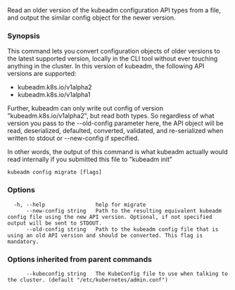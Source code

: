 
Read an older version of the kubeadm configuration API types from a file, and output the similar config object for the newer version.

### Synopsis


This command lets you convert configuration objects of older versions to the latest supported version,
locally in the CLI tool without ever touching anything in the cluster.
In this version of kubeadm, the following API versions are supported:
- kubeadm.k8s.io/v1alpha2
- kubeadm.k8s.io/v1alpha1

Further, kubeadm can only write out config of version "kubeadm.k8s.io/v1alpha2", but read both types.
So regardless of what version you pass to the --old-config parameter here, the API object will be
read, deserialized, defaulted, converted, validated, and re-serialized when written to stdout or
--new-config if specified.

In other words, the output of this command is what kubeadm actually would read internally if you
submitted this file to "kubeadm init"


```
kubeadm config migrate [flags]
```

### Options

```
  -h, --help                help for migrate
      --new-config string   Path to the resulting equivalent kubeadm config file using the new API version. Optional, if not specified output will be sent to STDOUT.
      --old-config string   Path to the kubeadm config file that is using an old API version and should be converted. This flag is mandatory.
```

### Options inherited from parent commands

```
      --kubeconfig string   The KubeConfig file to use when talking to the cluster. (default "/etc/kubernetes/admin.conf")
```

